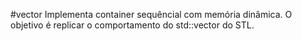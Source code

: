 #vector
Implementa container sequêncial com memória dinâmica.
O objetivo é replicar o comportamento do std::vector do STL.